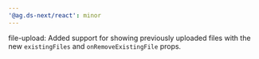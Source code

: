 ```yaml
---
'@ag.ds-next/react': minor
---
```


file-upload: Added support for showing previously uploaded files with the new `existingFiles` and `onRemoveExistingFile` props.
